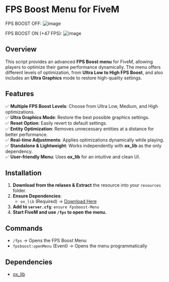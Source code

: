# FPS Boost Menu for FiveM
FPS BOOST OFF:
![image](https://github.com/user-attachments/assets/949dcc2d-b3dd-404a-b0b2-e503aa1fa67d)

FPS BOOST ON (+47 FPS):
![image](https://github.com/user-attachments/assets/971d0f32-9417-48c6-9a29-514a1ed8002f)

## Overview
This script provides an advanced **FPS Boost menu** for FiveM, allowing players to optimize their game performance dynamically. The menu offers different levels of optimization, from **Ultra Low to High FPS Boost**, and also includes an **Ultra Graphics** mode to restore high-quality settings.

## Features
✅ **Multiple FPS Boost Levels**: Choose from Ultra Low, Medium, and High optimizations.  
✅ **Ultra Graphics Mode**: Restore the best possible graphics settings.  
✅ **Reset Option**: Easily revert to default settings.  
✅ **Entity Optimization**: Removes unnecessary entities at a distance for better performance.  
✅ **Real-time Adjustments**: Applies optimizations dynamically while playing.  
✅ **Standalone & Lightweight**: Works independently with **ox_lib** as the only dependency.  
✅ **User-friendly Menu**: Uses **ox_lib** for an intuitive and clean UI.


## Installation
1. **Download from the relases & Extract** the resource into your `resources` folder.
2. **Ensure Dependencies**:
   - `ox_lib` (Required) → [Download Here](https://github.com/overextended/ox_lib)
3. **Add to `server.cfg`**:
`ensure Fpsboost-Menu`
4. **Start FiveM and use `/fps` to open the menu.**

## Commands
- `/fps` → Opens the FPS Boost Menu
- `fpsboost:openMenu` (Event) → Opens the menu programmatically

## Dependencies
- [ox_lib](https://github.com/overextended/ox_lib)

